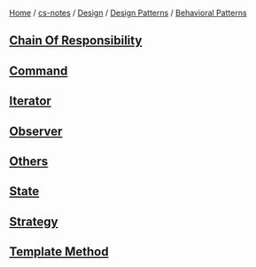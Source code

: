 [Home](https://mengxianbin.github.io) /
[cs-notes](https://mengxianbin.github.io/cs-notes/content) /
[Design](https://mengxianbin.github.io/cs-notes/content/Design) /
[Design Patterns](https://mengxianbin.github.io/cs-notes/content/Design/Design%20Patterns) /
[Behavioral Patterns](https://mengxianbin.github.io/cs-notes/content/Design/Design%20Patterns/Behavioral%20Patterns)

## [Chain Of Responsibility](https://mengxianbin.github.io/cs-notes/content/Design/Design%20Patterns/Behavioral%20Patterns/Chain%20Of%20Responsibility)

## [Command](https://mengxianbin.github.io/cs-notes/content/Design/Design%20Patterns/Behavioral%20Patterns/Command)

## [Iterator](https://mengxianbin.github.io/cs-notes/content/Design/Design%20Patterns/Behavioral%20Patterns/Iterator)

## [Observer](https://mengxianbin.github.io/cs-notes/content/Design/Design%20Patterns/Behavioral%20Patterns/Observer)

## [Others](https://mengxianbin.github.io/cs-notes/content/Design/Design%20Patterns/Behavioral%20Patterns/Others/)

## [State](https://mengxianbin.github.io/cs-notes/content/Design/Design%20Patterns/Behavioral%20Patterns/State)

## [Strategy](https://mengxianbin.github.io/cs-notes/content/Design/Design%20Patterns/Behavioral%20Patterns/Strategy)

## [Template Method](https://mengxianbin.github.io/cs-notes/content/Design/Design%20Patterns/Behavioral%20Patterns/Template%20Method)

